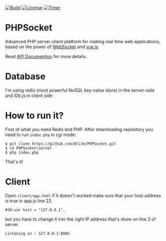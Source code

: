 [![Build](https://img.shields.io/wercker/ci/wercker/docs.svg?maxAge=2592000)]()
[![License](https://img.shields.io/aur/license/yaourt.svg?maxAge=2592000)]()
[![Timer](https://img.shields.io/badge/Relace-V0.5Beta-blue.svg)](https://github.com/Qti3e/PHPSocket/releases/tag/0.5-beta)

# PHPSocket
Advanced PHP server-client platform for making real time web applications, based on the power of [WebSocket](https://en.wikipedia.org/wiki/WebSocket) and [vue.js](https://vuejs.org/)

Read [API Documention](http://qti3e.github.io/PHPSocket/docs/) for more details.

# Database
I'm using redis (most powerful NoSQL key-value store) in the server-side and iDb.js in client side

# How to run it?
First of what you need Redis and PHP.
After downloading repository you need to run ```index.php``` in cgi mode:
```
$ git clone https://github.com/Qti3e/PHPSocket.git
$ cd PHPSocket\server
$ php index.php
```
That's it!
# Client
Open ```client/app.html``` if it doesn't worked make sure that your host address is true in app.js line 22.

```#20:var host = "127.0.0.1",```

but you have to change it into the right IP address that's show on line 3 of server

```Listening on : 127.0.0.1:8085```